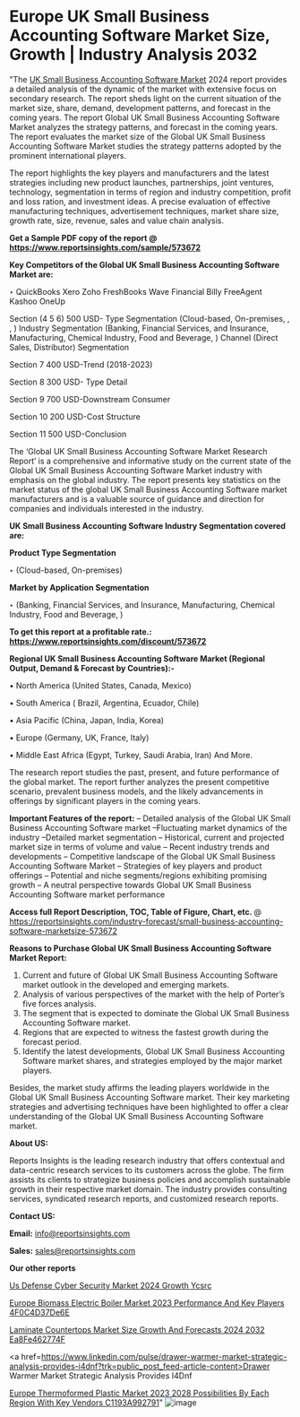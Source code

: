 # Europe UK Small Business Accounting Software Market Size, Growth | Industry Analysis 2032

 "The <a href=https://www.reportsinsights.com/sample/573672>UK Small Business Accounting Software Market</a> 2024 report provides a detailed analysis of the dynamic of the market with extensive focus on secondary research. The report sheds light on the current situation of the market size, share, demand, development patterns, and forecast in the coming years. The report Global UK Small Business Accounting Software Market analyzes the strategy patterns, and forecast in the coming years. The report evaluates the market size of the Global UK Small Business Accounting Software Market studies the strategy patterns adopted by the prominent international players.

The report highlights the key players and manufacturers and the latest strategies including new product launches, partnerships, joint ventures, technology, segmentation in terms of region and industry competition, profit and loss ration, and investment ideas. A precise evaluation of effective manufacturing techniques, advertisement techniques, market share size, growth rate, size, revenue, sales and value chain analysis.

<strong>Get a Sample PDF copy of the report @ <a href=https://www.reportsinsights.com/sample/573672 style=color:#0000ff;>https://www.reportsinsights.com/sample/573672</a></strong>

<strong>Key Competitors of the Global UK Small Business Accounting Software Market are:</strong>

‣ QuickBooks
Xero
Zoho
FreshBooks
Wave Financial
Billy
FreeAgent
Kashoo
OneUp

Section (4 5 6) 500 USD-
Type Segmentation (Cloud-based, On-premises, , , )
Industry Segmentation (Banking, Financial Services, and Insurance, Manufacturing, Chemical Industry, Food and Beverage, )
Channel (Direct Sales, Distributor) Segmentation

Section 7 400 USD-Trend (2018-2023)

Section 8 300 USD- Type Detail

Section 9 700 USD-Downstream Consumer

Section 10 200 USD-Cost Structure

Section 11 500 USD-Conclusion

The ‘Global UK Small Business Accounting Software Market Research Report’ is a comprehensive and informative study on the current state of the Global UK Small Business Accounting Software Market industry with emphasis on the global industry. The report presents key statistics on the market status of the global UK Small Business Accounting Software market manufacturers and is a valuable source of guidance and direction for companies and individuals interested in the industry.

<strong>UK Small Business Accounting Software Industry Segmentation covered are:</strong>

<strong>Product Type Segmentation</strong>

‣ (Cloud-based, On-premises)

<strong>Market by Application Segmentation</strong>

‣ (Banking, Financial Services, and Insurance, Manufacturing, Chemical Industry, Food and Beverage, )

<strong>To get this report at a profitable rate.: <a href=https://www.reportsinsights.com/discount/573672 style=color:#0000ff;>https://www.reportsinsights.com/discount/573672</a></strong>

<strong>Regional UK Small Business Accounting Software Market (Regional Output, Demand &amp; Forecast by Countries):-</strong>

• North America (United States, Canada, Mexico)

• South America ( Brazil, Argentina, Ecuador, Chile)

• Asia Pacific (China, Japan, India, Korea)

• Europe (Germany, UK, France, Italy)

• Middle East Africa (Egypt, Turkey, Saudi Arabia, Iran) And More.

The research report studies the past, present, and future performance of the global market. The report further analyzes the present competitive scenario, prevalent business models, and the likely advancements in offerings by significant players in the coming years.

<strong>Important Features of the report:</strong>
– Detailed analysis of the Global UK Small Business Accounting Software market
–Fluctuating market dynamics of the industry
–Detailed market segmentation
– Historical, current and projected market size in terms of volume and value
– Recent industry trends and developments
– Competitive landscape of the Global UK Small Business Accounting Software Market
– Strategies of key players and product offerings
– Potential and niche segments/regions exhibiting promising growth
– A neutral perspective towards Global UK Small Business Accounting Software market performance

<strong>Access full Report Description, TOC, Table of Figure, Chart, etc. </strong>@   <a href=https://reportsinsights.com/industry-forecast/small-business-accounting-software-marketsize-573672 style=color:#0000ff;>https://reportsinsights.com/industry-forecast/small-business-accounting-software-marketsize-573672</a>

<strong>Reasons to Purchase Global UK Small Business Accounting Software Market Report:</strong>
1. Current and future of Global UK Small Business Accounting Software market outlook in the developed and emerging markets.
2. Analysis of various perspectives of the market with the help of Porter’s five forces analysis.
3. The segment that is expected to dominate the Global UK Small Business Accounting Software market.
4. Regions that are expected to witness the fastest growth during the forecast period.
5. Identify the latest developments, Global UK Small Business Accounting Software market shares, and strategies employed by the major market players.

Besides, the market study affirms the leading players worldwide in the Global UK Small Business Accounting Software market. Their key marketing strategies and advertising techniques have been highlighted to offer a clear understanding of the Global UK Small Business Accounting Software market.

<strong><strong>About US</strong>:</strong>

Reports Insights is the leading research industry that offers contextual and data-centric research services to its customers across the globe. The firm assists its clients to strategize business policies and accomplish sustainable growth in their respective market domain. The industry provides consulting services, syndicated research reports, and customized research reports.

<strong>Contact US:</strong>

<p class=><b>Email:</b> <a href=mailto:info@reportsinsights.com>info@reportsinsights.com</a></p>
<p class=><b>Sales:</b> <a href=mailto:sales@reportsinsights.com>sales@reportsinsights.com</a></p>

<strong>Our other reports</strong>

<a href=https://www.linkedin.com/pulse/us-defense-cyber-security-market-2024-growth-ycsrc/>Us Defense Cyber Security Market 2024 Growth Ycsrc</a>

<a href=https://medium.com/@g65914336/europe-biomass-electric-boiler-market-2023-performance-and-key-players-4f0c4d37de6e>Europe Biomass Electric Boiler Market 2023 Performance And Key Players 4F0C4D37De6E</a>

<a href=https://medium.com/@ranediksha451/laminate-countertops-market-size-growth-and-forecasts-2024-2032-ea8fe462774f>Laminate Countertops Market Size Growth And Forecasts 2024 2032 Ea8Fe462774F</a>

<a href=https://www.linkedin.com/pulse/drawer-warmer-market-strategic-analysis-provides-i4dnf?trk=public_post_feed-article-content>Drawer Warmer Market Strategic Analysis Provides I4Dnf</a>

<a href=https://medium.com/@nadeemkazi632/europe-thermoformed-plastic-market-2023-2028-possibilities-by-each-region-with-key-vendors-c1193a992791>Europe Thermoformed Plastic Market 2023 2028 Possibilities By Each Region With Key Vendors C1193A992791</a>"
![image](https://github.com/daminid12/RImarketresearch/assets/158430485/ec5ee767-aad4-41b5-b791-a00684d45f2d)
